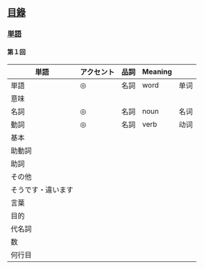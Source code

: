## [<ruby><span>目錄</span><rt data-rt="もくろく"></rt></ruby>](../README.md)

### [単語](./単語.md)

#### 第１回

| <ruby><span>単語</span><rt data-rt="たんご"></rt></ruby>     | <ruby><span>アクセント</span><rt data-rt="あくせんと"></rt></ruby> | <ruby><span>品詞</span><rt data-rt="ひんし"></rt></ruby> | Meaning |      |
| ------------------------------------------------------------ | ------------------------------------------------------------ | -------------------------------------------------------- | ------- | ---- |
| 単語                                                         | ◎                                                            | <ruby><span>名詞</span><rt data-rt="めいし"></rt></ruby> | word    | 单词 |
| <ruby><span>意味</span><rt data-rt="いみ"></rt></ruby>       |                                                              |                                                          |         |      |
| <ruby><span>名詞</span><rt data-rt="めいし"></rt></ruby>     | ◎                                                            | 名詞                                                     | noun    | 名词 |
| <ruby><span>動詞</span><rt data-rt="どうし"></rt></ruby>     | ◎                                                            | 名詞                                                     | verb    | 动词 |
| <ruby><span>基本</span><rt data-rt="きほん"></rt></ruby>     |                                                              |                                                          |         |      |
| <ruby><span>助動詞</span><rt data-rt="じょどうし"></rt></ruby> |                                                              |                                                          |         |      |
| <ruby><span>助詞</span><rt data-rt="じょし"></rt></ruby>     |                                                              |                                                          |         |      |
| <ruby><span>その他</span><rt data-rt="そのた"></rt></ruby>   |                                                              |                                                          |         |      |
| そうです・<ruby><span>違います</span><rt data-rt="ちがいます"></rt></ruby> |                                                              |                                                          |         |      |
| <ruby><span>言葉</span><rt data-rt="ことば"></rt></ruby>     |                                                              |                                                          |         |      |
| <ruby><span>目的</span><rt data-rt="もくてき"></rt></ruby>   |                                                              |                                                          |         |      |
| <ruby><span>代名詞</span><rt data-rt="だいめいし"></rt></ruby> |                                                              |                                                          |         |      |
| <ruby><span>数</span><rt data-rt="かず"></rt></ruby>         |                                                              |                                                          |         |      |
| <ruby><span>何行目</span><rt data-rt="なんぎょうめ"></rt></ruby> |                                                              |                                                          |         |      |

